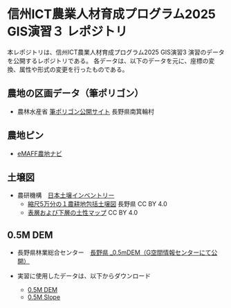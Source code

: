 # 信州ICT農業人材育成プログラム2025 GIS演習３ レポジトリ 
本レポジトリは、信州ICT農業人材育成プログラム2025 GIS演習3 演習のデータを公開するレポジトリである。 
各データは、以下のデータを元に、座標の変換、属性や形式の変更を行ったものである。

## 農地の区画データ（筆ポリゴン）
- 農林水産省 [筆ポリゴン公開サイト](https://open.fude.maff.go.jp/) 長野県南箕輪村

## 農地ピン
- [eMAFF農地ナビ](https://map.maff.go.jp/)

## 土壌図
- 農研機構　[日本土壌インベントリー](https://soil-inventory.rad.naro.go.jp/offer.html)
    - [縮尺5万分の１農耕地包括土壌図](https://soil-inventory.rad.naro.go.jp/download5.html) 長野県 CC BY 4.0
    - [表層および下層の土性マップ](https://soil-inventory.rad.naro.go.jp/offer.html) CC BY 4.0

## 0.5M DEM
- 長野県林業総合センター　[長野県 _0.5mDEM（G空間情報センターにて公開）](https://www.geospatial.jp/ckan/dataset/nagano-dem)

- 実習に使用したデータは、以下からダウンロード
  - [0.5M DEM](https://www.dropbox.com/scl/fi/v4xg9hrvea5zj2r93i39u/dem05.tif?rlkey=5wms0vyt2l473xi83fpq2yf52&dl=0)
  - [0.5M Slope](https://www.dropbox.com/scl/fi/jtq1cnbmfifhxp0bb7ynw/dem05_slope.tif?rlkey=0hy9wtfg7sbxzpoekgb58ifcb&dl=0)
